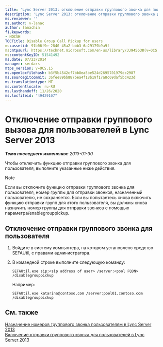 ```yaml
---
title: 'Lync Server 2013: отключение отправки группового звонка для пользователей'
description: 'Lync Server 2013: отключение отправки группового звонка для пользователей.'
ms.reviewer: ''
ms.author: v-lanac
author: lanachin
f1.keywords:
- NOCSH
TOCTitle: Disable Group Call Pickup for users
ms:assetid: 91b06f9e-2840-45a2-bbb3-6a29179b9a9f
ms:mtpsurl: https://technet.microsoft.com/en-us/library/JJ945638(v=OCS.15)
ms:contentKeyID: 51541492
ms.date: 07/23/2014
manager: serdars
mtps_version: v=OCS.15
ms.openlocfilehash: b3f5b4542cf7bb8ea5be524d2695701979ec2987
ms.sourcegitcommit: 36fee89bb887bea4f18b19f17a8c69daf5bc423d
ms.translationtype: MT
ms.contentlocale: ru-RU
ms.lasthandoff: 11/26/2020
ms.locfileid: "49429107"
---
```

# <a name="disable-group-call-pickup-for-users-in-lync-server-2013"></a>Отключение отправки группового вызова для пользователей в Lync Server 2013

<div data-xmlns="http://www.w3.org/1999/xhtml">

<div class="topic" data-xmlns="http://www.w3.org/1999/xhtml" data-msxsl="urn:schemas-microsoft-com:xslt" data-cs="https://msdn.microsoft.com/">

<div data-asp="https://msdn2.microsoft.com/asp">



</div>

<div id="mainSection">

<div id="mainBody">

<span> </span>

_**Тема последнего изменения:** 2013-01-30_

Чтобы отключить функцию отправки группового звонка для пользователя, выполните указанные ниже действия.

<div>


> [!NOTE]  
> Если вы отключите функцию отправки группового звонка для пользователя, номер группы для отправки звонков, назначенный пользователю, не сохраняется. Если вы попытаетесь снова включить функцию отправки групп для этого пользователя, вы должны снова назначить номер группы для отправки звонков с помощью параметра/enablegrouppickup.



</div>

<div>

## <a name="to-disable-group-call-pickup-for-a-user"></a>Отключение отправки группового звонка для пользователя

1.  Войдите в систему компьютера, на котором установлено средство SEFAUtil, с правами администратора.

2.  В командной строке выполните следующую команду:
    
        SEFAUtil.exe sip:<sip address of user> /server:<pool FQDN> /disablegrouppickup
    
    Например:
    
        SEFAUtil.exe katarina@contoso.com /server:pool01.contoso.com /disablegrouppickup

</div>

<div>

## <a name="see-also"></a>См. также


[Назначение номеров группового звонка пользователям в Lync Server 2013](lync-server-2013-assign-group-call-pickup-numbers-to-users.md)  
[Включение отправки группового звонка для пользователей в Lync Server 2013](lync-server-2013-enable-group-call-pickup-for-users.md)  
  

</div>

</div>

<span> </span>

</div>

</div>

</div>

